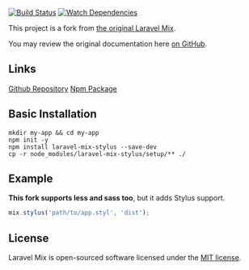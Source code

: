 [![Build Status](https://travis-ci.org/rogervila/laravel-mix-stylus.svg?branch=master)](https://travis-ci.org/rogervila/laravel-mix-stylus)
[![Watch Dependencies](https://david-dm.org/rogervila/laravel-mix-stylus.svg)](https://david-dm.org/rogervila/laravel-mix-stylus.svg)

This project is a fork from [the original Laravel Mix](https://github.com/JeffreyWay/laravel-mix).

You may review the original documentation here [on GitHub](https://github.com/JeffreyWay/laravel-mix/tree/master/docs).

## Links
[Github Repository](https://github.com/rogervila/laravel-mix-stylus)
[Npm Package](https://www.npmjs.com/package/laravel-mix-stylus)

## Basic Installation

```shell
mkdir my-app && cd my-app
npm init -y
npm install laravel-mix-stylus --save-dev
cp -r node_modules/laravel-mix-stylus/setup/** ./
```

## Example

**This fork supports less and sass too**, but it adds Stylus support. 

```js
mix.stylus('path/to/app.styl', 'dist');
```

## License

Laravel Mix is open-sourced software licensed under the [MIT license](http://opensource.org/licenses/MIT).
